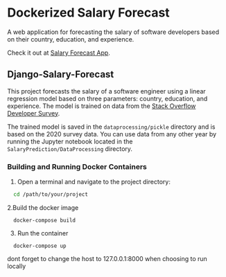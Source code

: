 # Dockerized Salary Forecast

A web application for forecasting the salary of software developers based on their country, education, and experience.

Check it out at [Salary Forecast App](http://ec2-51-20-4-204.eu-north-1.compute.amazonaws.com).

## Django-Salary-Forecast

This project forecasts the salary of a software engineer using a linear regression model based on three parameters: country, education, and experience. The model is trained on data from the [Stack Overflow Developer Survey](https://insights.stackoverflow.com/survey).

The trained model is saved in the `dataprocessing/pickle` directory and is based on the 2020 survey data. You can use data from any other year by running the Jupyter notebook located in the `SalaryPrediction/DataProcessing` directory.


### Building and Running Docker Containers

1. Open a terminal and navigate to the project directory:

 ```bash
   cd /path/to/your/project
 ```
 2.Build the docker image
 ```
   docker-compose build
 ```
3. Run the container
 ```
   docker-compose up
 ```
dont forget to change the host to 127.0.0.1:8000 when choosing to run locally



   
